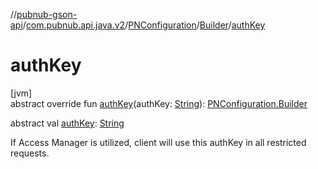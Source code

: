 //[pubnub-gson-api](../../../../index.md)/[com.pubnub.api.java.v2](../../index.md)/[PNConfiguration](../index.md)/[Builder](index.md)/[authKey](auth-key.md)

# authKey

[jvm]\
abstract override fun [authKey](auth-key.md)(authKey: [String](https://kotlinlang.org/api/latest/jvm/stdlib/kotlin/-string/index.html)): [PNConfiguration.Builder](index.md)

abstract val [authKey](auth-key.md): [String](https://kotlinlang.org/api/latest/jvm/stdlib/kotlin/-string/index.html)

If Access Manager is utilized, client will use this authKey in all restricted requests.
